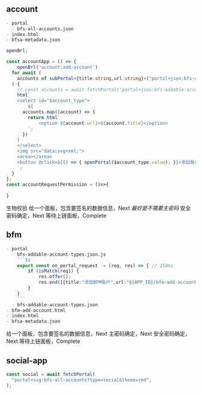 ## account

```md
- portal
  - bfs-all-accounts.json
- index.html
- bfsa-metadata.json
```

```ts
openBrl;

const accountApp = () => {
    openBrl('account:add-account')
  for await (
    accounts of subPortal<{title:string,url:string}>("portal+json:bfs-addable-account-types?schema=")
  ) {
    // const accounts = await fetchPortal("portal+json:bfs-addable-account-types");
    html`
    <select id="$account_type">
        ${
      accounts.map((account) => {
        return html`
            <option ${account.url}>${account.title}</option>
        `;
      })
    }
    </select>
    <img src="data:svg+xml;">
    <area></area>
    <button @click=${() => { openPortal($account_type.value); }}>添加账户</button>
    `;
  }
};
const accountRequestPermission = ()=>{
    
}
```

生物校验
给一个面板，包含要签名的数据信息，Next
_最好是不需要主密码_
安全密码确定，Next
等待上链面板，Complete

## bfm

````md
- portal
  - bfs-addable-account-types.json.js
    ```ts
    export const on_portal_request  = (req, res) => { // 150ms
        if (isMatch(req)) {
            res.offer();
            res.end([{title:"添加BFM账户",url:"${APP_ID}/bfm-add-account.html"}]) 
        } 
    }
    ```
  - bfs-addable-account-types.json
- bfm-add-account.html
- index.html
- bfsa-metadata.json

````
给一个面板，包含要签名的数据信息，Next
主密码确定，Next
安全密码确定，Next
等待上链面板，Complete

## social-app

```ts
const social = await fetchPortal(
  "portal+svg:bfs-all-accounts?type=social&theme=red",
);
```
